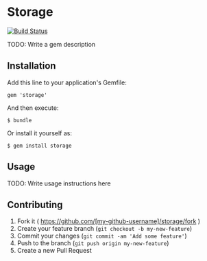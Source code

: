 # Storage

[![Build Status](https://travis-ci.org/kirs/storage.svg?branch=master)](https://travis-ci.org/kirs/storage)

TODO: Write a gem description

## Installation

Add this line to your application's Gemfile:

    gem 'storage'

And then execute:

    $ bundle

Or install it yourself as:

    $ gem install storage

## Usage

TODO: Write usage instructions here

## Contributing

1. Fork it ( https://github.com/[my-github-username]/storage/fork )
2. Create your feature branch (`git checkout -b my-new-feature`)
3. Commit your changes (`git commit -am 'Add some feature'`)
4. Push to the branch (`git push origin my-new-feature`)
5. Create a new Pull Request
